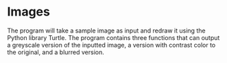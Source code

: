 # Images

The program will take a sample image as input and redraw it using the Python library Turtle. The program contains three functions that can output a greyscale version of the inputted image, a version with contrast color to the original, and a blurred version. 
